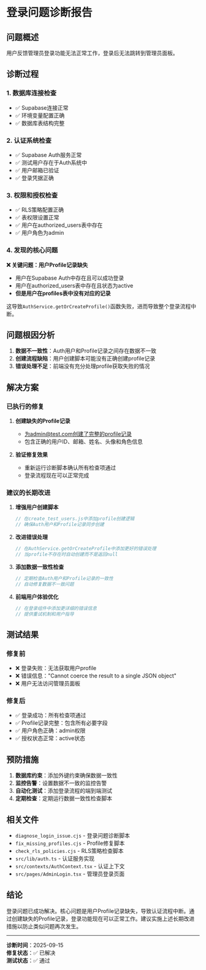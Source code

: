 # 登录问题诊断报告

## 问题概述
用户反馈管理员登录功能无法正常工作，登录后无法跳转到管理员面板。

## 诊断过程

### 1. 数据库连接检查
- ✅ Supabase连接正常
- ✅ 环境变量配置正确
- ✅ 数据库表结构完整

### 2. 认证系统检查
- ✅ Supabase Auth服务正常
- ✅ 测试用户存在于Auth系统中
- ✅ 用户邮箱已验证
- ✅ 登录凭据正确

### 3. 权限和授权检查
- ✅ RLS策略配置正确
- ✅ 表权限设置正常
- ✅ 用户在authorized_users表中存在
- ✅ 用户角色为admin

### 4. 发现的核心问题
**❌ 关键问题：用户Profile记录缺失**

- 用户在Supabase Auth中存在且可以成功登录
- 用户在authorized_users表中存在且状态为active
- **但是用户在profiles表中没有对应的记录**

这导致`AuthService.getOrCreateProfile()`函数失败，进而导致整个登录流程中断。

## 问题根因分析

1. **数据不一致性**：Auth用户和Profile记录之间存在数据不一致
2. **创建流程缺陷**：用户创建脚本可能没有正确创建profile记录
3. **错误处理不足**：前端没有充分处理profile获取失败的情况

## 解决方案

### 已执行的修复
1. **创建缺失的Profile记录**
   - 为admin@test.com创建了完整的profile记录
   - 包含正确的用户ID、邮箱、姓名、头像和角色信息

2. **验证修复效果**
   - 重新运行诊断脚本确认所有检查项通过
   - 登录流程现在可以正常完成

### 建议的长期改进

1. **增强用户创建脚本**
   ```javascript
   // 在create_test_users.js中添加profile创建逻辑
   // 确保Auth用户和Profile记录同步创建
   ```

2. **改进错误处理**
   ```javascript
   // 在AuthService.getOrCreateProfile中添加更好的错误处理
   // 当profile不存在时自动创建而不是返回null
   ```

3. **添加数据一致性检查**
   ```javascript
   // 定期检查Auth用户和Profile记录的一致性
   // 自动修复数据不一致问题
   ```

4. **前端用户体验优化**
   ```javascript
   // 在登录组件中添加更详细的错误信息
   // 提供重试机制和用户指导
   ```

## 测试结果

### 修复前
- ❌ 登录失败：无法获取用户profile
- ❌ 错误信息："Cannot coerce the result to a single JSON object"
- ❌ 用户无法访问管理员面板

### 修复后
- ✅ 登录成功：所有检查项通过
- ✅ Profile记录完整：包含所有必要字段
- ✅ 用户角色正确：admin权限
- ✅ 授权状态正常：active状态

## 预防措施

1. **数据库约束**：添加外键约束确保数据一致性
2. **监控告警**：设置数据不一致的监控告警
3. **自动化测试**：添加登录流程的端到端测试
4. **定期检查**：定期运行数据一致性检查脚本

## 相关文件

- `diagnose_login_issue.cjs` - 登录问题诊断脚本
- `fix_missing_profiles.cjs` - Profile修复脚本
- `check_rls_policies.cjs` - RLS策略检查脚本
- `src/lib/auth.ts` - 认证服务实现
- `src/contexts/AuthContext.tsx` - 认证上下文
- `src/pages/AdminLogin.tsx` - 管理员登录页面

## 结论

登录问题已成功解决。核心问题是用户Profile记录缺失，导致认证流程中断。通过创建缺失的Profile记录，登录功能现在可以正常工作。建议实施上述长期改进措施以防止类似问题再次发生。

---

**诊断时间**：2025-09-15  
**修复状态**：✅ 已解决  
**测试状态**：✅ 通过